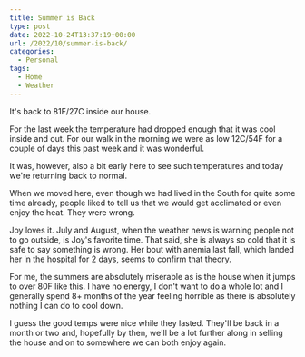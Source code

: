 ```yaml
---
title: Summer is Back
type: post
date: 2022-10-24T13:37:19+00:00
url: /2022/10/summer-is-back/
categories:
  - Personal
tags:
  - Home
  - Weather
---
```


It's back to 81F/27C inside our house.

For the last week the temperature had dropped enough that it was cool inside and out. For our walk in the morning we were as low 12C/54F for a couple of days this past week and it was wonderful.

It was, however, also a bit early here to see such temperatures and today we're returning back to normal.

When we moved here, even though we had lived in the South for quite some time already, people liked to tell us that we would get acclimated or even enjoy the heat. They were wrong.

Joy loves it. July and August, when the weather news is warning people not to go outside, is Joy's favorite time. That said, she is always so cold that it is safe to say something is wrong. Her bout with anemia last fall, which landed her in the hospital for 2 days, seems to confirm that theory.

For me, the summers are absolutely miserable as is the house when it jumps to over 80F like this. I have no energy, I don't want to do a whole lot and I generally spend 8+ months of the year feeling horrible as there is absolutely nothing I can do to cool down.

I guess the good temps were nice while they lasted. They'll be back in a month or two and, hopefully by then, we'll be a lot further along in selling the house and on to somewhere we can both enjoy again.